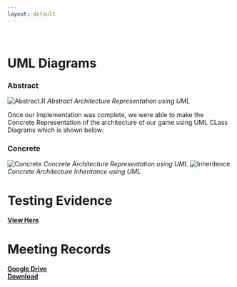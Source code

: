 ```yaml
---
layout: default
---
```

‍‍‍
# UML Diagrams

### Abstract ###
![Abstract.R](https://bermuda-digital-entertainment.github.io/media/assessment2/abstract_arch.png)
*Abstract Architecture Representation using UML*

Once our implementation was complete, we were able to make the Concrete Representation of the architecture of our game using UML CLass Diagrams which is shown below:

### Concrete ###
![Concrete](https://bermuda-digital-entertainment.github.io/media/assessment2/concrete_arch.png)
*Concrete Architecture Representation using UML*
![Inheritence](https://bermuda-digital-entertainment.github.io/media/assessment2/concrete_arch_inhr.png)
*Concrete Architecture Inheritance using UML*

# Testing Evidence
[**View Here**](https://bermuda-digital-entertainment.github.io/test/index.html)

# Meeting Records
[**Google Drive**](https://docs.google.com/document/d/1MDmtbA5OqfojjrDicncxZBfIQw1IR0gleNUuSCtcVTY/edit?usp=sharing)
<br/>
[**Download**](https://bermuda-digital-entertainment.github.io/documents/meetingrecords.pdf)
